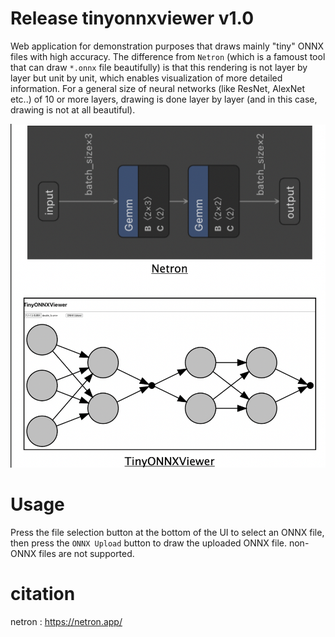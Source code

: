 # Release tinyonnxviewer v1.0
Web application for demonstration purposes that draws mainly "tiny" ONNX files with high accuracy. The difference from `Netron` (which is a famoust tool that can draw `*.onnx` file beautifully) is that this rendering is not layer by layer but unit by unit, which enables visualization of more detailed information. For a general size of neural networks (like ResNet, AlexNet etc..) of 10 or more layers, drawing is done layer by layer (and in this case, drawing is not at all beautiful).

![demo image](./image/summary.png)

# Usage
Press the file selection button at the bottom of the UI to select an ONNX file, then press the `ONNX Upload` button to draw the uploaded ONNX file. non-ONNX files are not supported.

# citation
netron : https://netron.app/
